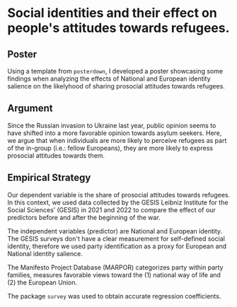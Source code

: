 # Social identities and their effect on people's attitudes towards refugees.
## Poster

Using a template from `posterdown`, I developed a poster showcasing some findings when analyzing the effects of National and European identity salience on the likelyhood of sharing prosocial attitudes towards refugees. 

## Argument

Since the Russian invasion to Ukraine last year, public opinion seems to have shifted into a more favorable opinion towards asylum seekers. Here, we argue that when individuals are more likely to perceive refugees as part of the in-group (i.e.: fellow Europeans), they are more likely to express prosocial attitudes towards them.

## Empirical Strategy

Our dependent variable is the share of prosocial attitudes towards refugees. In this context, we used data collected by the GESIS Leibniz Institute for the Social Sciences’ (GESIS) in 2021 and 2022 to compare the effect of our predictors before and after the beginning of the war. 

The independent variables (predictor) are National and European identity. The GESIS surveys don't have a clear measurement for self-defined social identity, therefore we used party identification as a proxy for European and National identity salience. 

The Manifesto Project Database (MARPOR)  categorizes party within party families, measures favorable views toward the (1) national way of life and (2) the European Union.  

The package `survey` was used to obtain accurate regression coefficients. 
